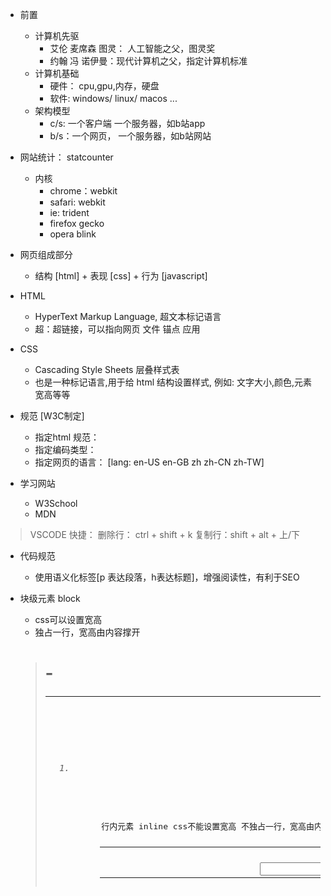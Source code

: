 - 前置
  - 计算机先驱
    - 艾伦 麦席森 图灵： 人工智能之父，图灵奖
    - 约翰 冯 诺伊曼：现代计算机之父，指定计算机标准
  - 计算机基础
    - 硬件： cpu,gpu,内存，硬盘
    - 软件: windows/ linux/ macos ...
  - 架构模型
    - c/s: 一个客户端 一个服务器，如b站app
    - b/s：一个网页， 一个服务器，如b站网站
    
- 网站统计： statcounter
  - 内核
    - chrome：webkit
    - safari: webkit
    - ie:     trident
    - firefox gecko
    - opera   blink

- 网页组成部分
  - 结构 [html] + 表现 [css] + 行为 [javascript]

- HTML
  - HyperText Markup Language, 超文本标记语言 
  - 超：超链接，可以指向网页 文件 锚点 应用

- CSS
  - Cascading Style Sheets 层叠样式表
  - 也是一种标记语言,用于给 html 结构设置样式, 例如: 文字大小,颜色,元素宽高等等

- 规范 [W3C制定]
  - 指定html 规范：<!DOCTYPE html>
  - 指定编码类型： <meta charset="UTF-8">
  - 指定网页的语言： <html lang="en"> [lang: en-US en-GB zh zh-CN zh-TW]


- 学习网站
  - W3School
  - MDN

> VSCODE 快捷：
> 删除行： ctrl + shift + k
> 复制行：shift + alt + 上/下

- 代码规范
  - 使用语义化标签[p 表达段落，h表达标题]，增强阅读性，有利于SEO


- 块级元素 block
  - css可以设置宽高
  - 独占一行，宽高由内容撑开
  > <html> <body> <h1>-<h6> <hr> <p> <pre> <div> <ul> <ol> <li> <dl> <dt> <dd> <table> <tbody> <thead> <tfoot> <tr> <caption> <form> <option>

- 行内元素 inline
  - css不能设置宽高
  - 不独占一行，宽高由内容撑开
  > <br> <em> <strong> <sup> <sub> <del> <ins> <a> <label>

- 行内块元素 inline-block
  - css可以设置宽高
  - 不独占一行，宽高由内容撑开
  > <img> <td> <th> <input> <textarea> <select> <button> <iframe>

- 垂直居中方式
  - 行内元素可以用 vertical-algin
  - 其他元素： line-height=height

- 页面设计
  - 版心
    - 重要部分固定长宽，根据主流浏览器设置
  - 响应式布局

共200节
2023-6-25 25节
2023-6-26 34节
2023-6-27 41节
2023-6-28 58节
2023-07-04 71节
2023-07-06 85节
2023-07-13 93节
2023-07-19 103节
2023-07-24 108节
2023-07-26 117节
2023-07-30 141节
2023-08-05 145节

left -- 22h